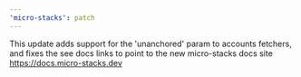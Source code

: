 ```yaml
---
'micro-stacks': patch
---
```


This update adds support for the 'unanchored' param to accounts fetchers, and fixes the see docs links to point to the new micro-stacks docs site https://docs.micro-stacks.dev
